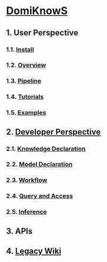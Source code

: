 # [DomiKnowS](..)

## 1. User Perspective

### 1.1. [Install](INSTALL.md)

### 1.2. [Overview](OVERVIEW_USER.md)

### 1.3. [Pipeline](PIPELINE.md)

### 1.4. [Tutorials](../tutorials)

### 1.5. [Examples](../examples)

## 2. [Developer Perspective](OVERVIEW_DEVEL.md)

### 2.1. [Knowledge Declaration](KNOWLEDGE.md)

### 2.2. [Model Declaration](MODEL.md)

### 2.3. [Workflow](WORKFLOW.md)

### 2.4. [Query and Access](QUERY.md)

### 2.5. [Inference](INFERENCE.md)

## 3. APIs

## 4. [Legacy Wiki](old_wiki)
